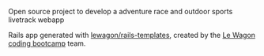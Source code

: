 Open source project to develop a adventure race and outdoor sports livetrack webapp

Rails app generated with [lewagon/rails-templates](https://github.com/lewagon/rails-templates), created by the [Le Wagon coding bootcamp](https://www.lewagon.com) team.

